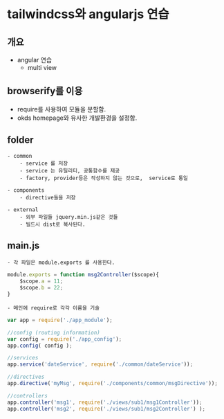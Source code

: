 tailwindcss와 angularjs 연습
==========================

## 개요

- angular 연습
    - multi view

## browserify를 이용

- require를 사용하여 모듈을 분할함.
- okds homepage와 유사한 개발환경을 설정함.


## folder

    - common
        - service 를 저장
        - service 는 유틸리티, 공통함수를 제공
        - factory, provider등은 작성하지 않는 것으로,  service로 통일
    
    - components 
        - directive들을 저장

    - external
        - 외부 파일들 jquery.min.js같은 것들 
        - 빌드시 dist로 복사된다.

## main.js

    - 각 파일은 module.exports 를 사용한다.

```javascript
module.exports = function msg2Controller($scope){
    $scope.a = 11;
    $scope.b = 22;
}
```
    - 메인에 require로 각각 이름을 기술
```javascript
var app = require('./app_module');

//config (routing information)
var config = require('./app_config');
app.config( config );

//services
app.service('dateService', require('./common/dateService'));

//directives
app.directive('myMsg', require('./components/common/msgDirective'));

//controllers
app.controller('msg1', require('./views/sub1/msg1Controller'));
app.controller('msg2', require('./views/sub1/msg2Controller') );
```
    


 


